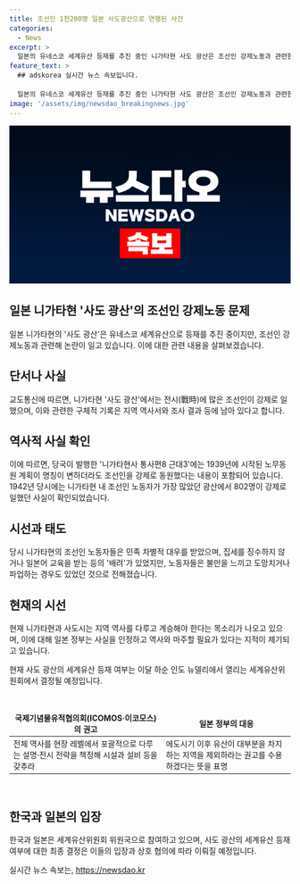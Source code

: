 ```yaml
---
title: 조선인 1천200명 일본 사도광산으로 연행된 사건
categories:
  - News
excerpt: >
  일본의 유네스코 세계유산 등재를 추진 중인 니가타현 사도 광산은 조선인 강제노동과 관련한 논란이 일었습니다. 교도통신에 따르면 니가타현 역사서와 시민단체 조사 결과에는 조선인이 열악한 환경에서 노동했다는 기록이 남아 있으며, 조선인을 강제로 동원한 사실도 포함되어 있습니다. 이에 대한 구체적인 기록과 사례들은 일본 정부와의 논쟁거리가 되고 있습니다. 관련해서 이달 하순에 열리는 세계유산위원회에서 결정될 전망입니다.
feature_text: >
  ## adskorea 실시간 뉴스 속보입니다.

  일본의 유네스코 세계유산 등재를 추진 중인 니가타현 사도 광산은 조선인 강제노동과 관련한 논란이 일었습니다. 교도통신에 따르면 니가타현 역사서와 시민단체 조사 결과에는 조선인이 열악한 환경에서 노동했다는 기록이 남아 있으며, 조선인을 강제로 동원한 사실도 포함되어 있습니다. 이에 대한 구체적인 기록과 사례들은 일본 정부와의 논쟁거리가 되고 있습니다. 관련해서 이달 하순에 열리는 세계유산위원회에서 결정될 전망입니다.
image: '/assets/img/newsdao_breakingnews.jpg'
---
```


<p><img src="/assets/img/newsdao_breakingnews.jpg" alt="adskorea 속보" /></p>

<h2 data-ke-size="size26">일본 니가타현 '사도 광산'의 조선인 강제노동 문제</h2>

<p data-ke-size="size16">일본 니가타현의 '사도 광산'은 유네스코 세계유산으로 등재를 추진 중이지만, 조선인 강제노동과 관련해 논란이 일고 있습니다. 이에 대한 관련 내용을 살펴보겠습니다.</p>

<h2 data-ke-size="size24"><b>단서나 사실</b></h2>

<p data-ke-size="size16">교도통신에 따르면, 니가타현 '사도 광산'에서는 전시(戰時)에 많은 조선인이 강제로 일했으며, 이와 관련한 구체적 기록은 지역 역사서와 조사 결과 등에 남아 있다고 합니다.</p>

<h2 data-ke-size="size24"><b>역사적 사실 확인</b></h2>

<p data-ke-size="size16">이에 따르면, 당국이 발행한 '니가타현사 통사편8 근대3'에는 1939년에 시작된 노무동원 계획이 명칭이 변하더라도 조선인을 강제로 동원했다는 내용이 포함되어 있습니다. 1942년 당시에는 니가타현 내 조선인 노동자가 가장 많았던 광산에서 802명이 강제로 일했던 사실이 확인되었습니다.</p>

<h2 data-ke-size="size24"><b>시선과 태도</b></h2>

<p data-ke-size="size16">당시 니가타현의 조선인 노동자들은 민족 차별적 대우를 받았으며, 집세를 징수하지 않거나 일본어 교육을 받는 등의 '배려'가 있었지만, 노동자들은 불만을 느끼고 도망치거나 파업하는 경우도 있었던 것으로 전해졌습니다.</p>

<h2 data-ke-size="size24"><b>현재의 시선</b></h2>

<p data-ke-size="size16">현재 니가타현과 사도시는 지역 역사를 다루고 계승해야 한다는 목소리가 나오고 있으며, 이에 대해 일본 정부는 사실을 인정하고 역사와 마주할 필요가 있다는 지적이 제기되고 있습니다.</p>

<p data-ke-size="size16">현재 사도 광산의 세계유산 등재 여부는 이달 하순 인도 뉴델리에서 열리는 세계유산위원회에서 결정될 예정입니다.</p>

<p data-ke-size="size16">&nbsp;</p>

<table>
    <thead>
        <tr>
            <td style="text-align: center; height: 17px;"><b>국제기념물유적협의회(ICOMOS·이코모스)의 권고</b></td>
        <td style="text-align: center; height: 17px;"><b>일본 정부의 대응</b></td>
    </tr>
    </thead>
    <tbody>
        <tr>
            <td style="text-align: left; height: 17px;">전체 역사를 현장 레벨에서 포괄적으로 다루는 설명·전시 전략을 책정해 시설과 설비 등을 갖추라</td>
            <td style="text-align: left; height: 17px;">에도시기 이후 유산이 대부분을 차지하는 지역을 제외하라는 권고를 수용하겠다는 뜻을 표명</td>
        </tr>
    </tbody>
</table>

<p data-ke-size="size16">&nbsp;</p>

<h2 data-ke-size="size24"><b>한국과 일본의 입장</b></h2>

<p data-ke-size="size16">한국과 일본은 세계유산위원회 위원국으로 참여하고 있으며, 사도 광산의 세계유산 등재 여부에 대한 최종 결정은 이들의 입장과 상호 협의에 따라 이뤄질 예정입니다.</p>
실시간 뉴스 속보는, <a href="https://newsdao.kr" rel="dofollow">https://newsdao.kr</a>


